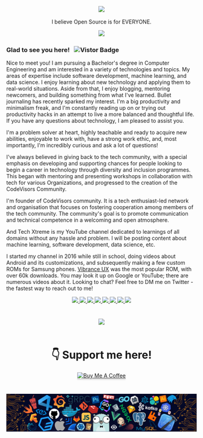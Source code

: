 <p align="center"><a href="https://ankushsinghgandhi.github.io">
    <img src="https://raw.githubusercontent.com/ankushsinghgandhi/ankushsinghgandhi/master/images/AS.gif" />
  </a>

<p align="center">I believe Open Source is for EVERYONE.</p>


<p align="center"><b>  <a href="https://ankushsinghgandhi.github.io">
    <img src="https://img.shields.io/badge/Website-3b5998?style=flat-square&logo=google-chrome&logoColor=white" />
  </a></b></p>

### Glad to see you here! &nbsp; ![Vistor Badge](https://visitor-badge.glitch.me/badge?page_id=ankushsinghgandhi.ankushsinghgandhi&style=flat-square&color=0088cc)

Nice to meet you! I am pursuing a Bachelor's degree in Computer Engineering and am interested in a variety of technologies and topics. My areas of expertise include software development, machine learning, and data science. I enjoy learning about new technology and applying them to real-world situations. Aside from that, I enjoy blogging, mentoring newcomers, and building something from what I've learned. Bullet journaling has recently sparked my interest. I'm a big productivity and minimalism freak, and I'm constantly reading up on or trying out productivity hacks in an attempt to live a more balanced and thoughtful life. If you have any questions about technology, I am pleased to assist you.

I'm a problem solver at heart, highly teachable and ready to acquire new abilities, enjoyable to work with, have a strong work ethic, and, most importantly, I'm incredibly curious and ask a lot of questions!

I've always believed in giving back to the tech community, with a special emphasis on developing and supporting chances for people looking to begin a career in technology through diversity and inclusion programmes. This began with mentoring and presenting workshops in collaboration with tech for various Organizations, and progressed to the creation of the CodeVisors Community.

I'm founder of CodeVisors community. It is a tech enthusiast-led network and organisation that focuses on fostering cooperation among members of the tech community. The community's goal is to promote communication and technical competence in a welcoming and open atmosphere.

And Tech Xtreme is my YouTube channel dedicated to learnings of all domains without any hassle and problem. I will be posting content about machine learning, software development, data science, etc.

I started my channel in 2016 while still in school, doing videos about Android and its customizations, and subsequently making a few custom ROMs for Samsung phones. <a href="https://www.youtube.com/results?search_query=vibrance+ux">Vibrance UX</a> was the most popular ROM, with over 60k downloads. You may look it up on Google or YouTube; there are numerous videos about it.
Looking to chat? Feel free to DM me on Twitter - the fastest way to reach out to me!


<p align="center">

  <a href="http://twitter.com/ankushsgandhi">
    <img src="https://img.shields.io/badge/-Twitter-blue?style=flat-square&logo=twitter&logoColor=white" />
  </a>
   <a href="https://www.linkedin.com/in/ankushsinghgandhi/">
    <img src="https://img.shields.io/badge/-LinkedIn-0e76a8?style=flat-square&logo=Linkedin&logoColor=white" />
  </a>
  <a href="https://dev.to/@ankushsinghgandhi">
    <img src="https://img.shields.io/badge/-Dev.to-grey?style=flat-square&logo=dev.to&logoColor=white"/>
  </a>
  <a href="https://stackoverflow.com/users/13790266/ankush-singh-gandhi?tab=profile">
    <img src="https://img.shields.io/badge/-Stackoverflow-orange?style=flat-square&logo=stackoverflow&logoColor=white"/>
  </a>
  <a href="https://leetcode.com/ankushsinghgandhi/">
    <img src="https://img.shields.io/badge/-Leetcode-yellow?style=flat-square&logo=Leetcode&logoColor=white"/>
  </a>
    <a href="https://www.hackerrank.com/ankushsgandhi">
    <img src="https://img.shields.io/badge/-HackerRank-green?style=flat-square&logo=Hackerrank&logoColor=white"/>
  </a>
  <a href="http://www.youtube.com/c/TechXtreme">
    <img src="https://img.shields.io/badge/-Youtube-red?style=flat-square&logo=Youtube&logoColor=white"/>
  </a>
  <a href="https://www.hackerearth.com/@ankushsinghgandhi">
    <img src="https://img.shields.io/badge/-Hackerearth-purple?style=flat-square&logo=Hackerearth&logoColor=white"/>
  </a>
</p>

#

<div align="center"><img height="235em" src="https://github-readme-stats.vercel.app/api?username=ankushsinghgandhi&show_icons=true&line_height=20&theme=tokyonight" /></div>


<br>




<div align="center">


# :point_down: Support me here!
<a href="https://www.buymeacoffee.com/ankushsingh" target="_blank"><img src="https://www.buymeacoffee.com/assets/img/custom_images/orange_img.png" alt="Buy Me A Coffee" style="height: 41px !important;width: 174px !important;box-shadow: 0px 3px 2px 0px rgba(190, 190, 190, 0.5) !important;-webkit-box-shadow: 0px 3px 2px 0px rgba(190, 190, 190, 0.5) !important;" ></a>

</div>

#

![](https://github.com/AnkushSinghGandhi/AnkushSinghGandhi/blob/master/images/footer.png)
